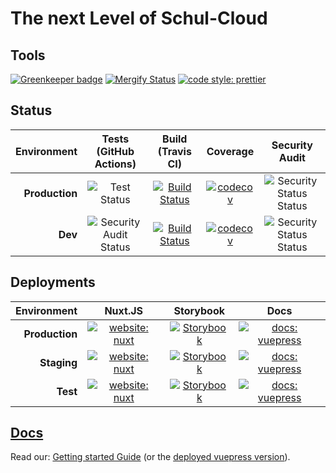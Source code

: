 # The next Level of Schul-Cloud

## Tools

[![Greenkeeper badge](https://badges.greenkeeper.io/schul-cloud/nuxt-client.svg)](https://greenkeeper.io/) [![Mergify Status](https://gh.mergify.io/badges/schul-cloud/nuxt-client.png?style=cut)](https://mergify.io) [![code style: prettier](https://img.shields.io/badge/code_style-prettier-ff69b4.svg?style=flat)](https://github.com/prettier/prettier)

## Status

| Environment | Tests (GitHub Actions) | Build (Travis CI) | Coverage | Security Audit |
| --: | :-: | :-: | :-: | :-: |
| **Production** | ![Test Status](https://github.com/schul-cloud/nuxt-client/workflows/Test/badge.svg?branch=master) | [![Build Status](https://travis-ci.com/schul-cloud/nuxt-client.svg?branch=master)](https://travis-ci.com/schul-cloud/nuxt-client) | [![codecov](https://codecov.io/gh/schul-cloud/nuxt-client/branch/master/graph/badge.svg)](https://codecov.io/gh/schul-cloud/nuxt-client) | ![Security Status Status](https://github.com/schul-cloud/nuxt-client/workflows/Security%20Audit/badge.svg?branch=master) |
| **Dev** | ![Security Audit Status](https://github.com/schul-cloud/nuxt-client/workflows/Test/badge.svg?branch=develop) | [![Build Status](https://travis-ci.com/schul-cloud/nuxt-client.svg?branch=develop)](https://travis-ci.com/schul-cloud/nuxt-client) | [![codecov](https://codecov.io/gh/schul-cloud/nuxt-client/branch/develop/graph/badge.svg)](https://codecov.io/gh/schul-cloud/nuxt-client) | ![Security Status Status](https://github.com/schul-cloud/nuxt-client/workflows/Security%20Audit/badge.svg?branch=develop) |

## Deployments

| Environment | Nuxt.JS | Storybook | Docs |
| --: | :-: | :-: | :-: |
| **Production** | [![website: nuxt](https://img.shields.io/badge/Nuxt.JS-Production-blue.svg?style=flat&logo=nuxt.js)](https://schul-cloud.org) | [![Storybook](https://img.shields.io/badge/Storybook-Production-ff4785.svg?style=flat&logo=storybook)](https://storybook.schul-cloud.org/) | [![docs: vuepress](https://img.shields.io/badge/Docs-Production-brightgreen.svg?style=flat&logo=vue.js)](https://vuepress.schul-cloud.org/) |
| **Staging** | [![website: nuxt](https://img.shields.io/badge/Nuxt.JS-Staging-blue.svg?style=flat&logo=nuxt.js)](https://default.staging.schul-cloud.org) | [![Storybook](https://img.shields.io/badge/Storybook-Staging-ff4785.svg?style=flat&logo=storybook)](https://storybook-default.staging.schul-cloud.org/) | [![docs: vuepress](https://img.shields.io/badge/Docs-Staging-brightgreen.svg?style=flat&logo=vue.js)](https://vuepress-default.staging.schul-cloud.org/) |
| **Test** | [![website: nuxt](https://img.shields.io/badge/Nuxt.JS-Testing-blue.svg?style=flat&logo=nuxt.js)](https://test.schul-cloud.org) | [![Storybook](https://img.shields.io/badge/Storybook-Testing-ff4785.svg?style=flat&logo=storybook)](https://storybook.test.schul-cloud.org) | [![docs: vuepress](https://img.shields.io/badge/Docs-Testing-brightgreen.svg?style=flat&logo=vue.js)](https://vuepress.test.schul-cloud.org) |

## [Docs](./docs)

Read our: [Getting started Guide](./docs/0-GettingStarted) (or the [deployed vuepress version](https://vuepress.test.schul-cloud.org)).
